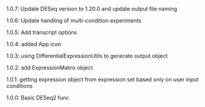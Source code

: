 1.0.7: Update DESeq version to 1.20.0 and update output file naming

1.0.6: Update handling of multi-condition experiments

1.0.5: Add transcript options

1.0.4: added App icon

1.0.3: using DifferentialExpressionUtils to generate output object

1.0.2: add ExpressionMatrix object

1.0.1: getting expression object from expression set based only on user input conditions

1.0.0: Basic DESeq2 func
